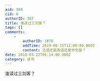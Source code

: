 ```yaml
---
aid: 369
cid: 6
authorID: 387
title: 谁读过三剑客？
tags: []
comments:
    -
        authorID: 1876
        addTime: 2019-06-15T12:00:00.000Z
        content: 法语还是英语还是中文版？
date: 2018-03-22T06:14:00.000Z
category: 读书
---
```


谁读过三剑客？
